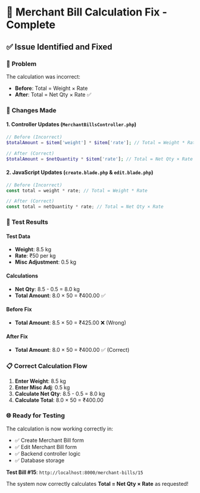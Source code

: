 # 🎯 Merchant Bill Calculation Fix - Complete

## ✅ **Issue Identified and Fixed**

### 🐛 **Problem**
The calculation was incorrect:
- **Before**: Total = Weight × Rate
- **After**: Total = Net Qty × Rate ✅

### 🔧 **Changes Made**

#### **1. Controller Updates** (`MerchantBillsController.php`)
```php
// Before (Incorrect)
$totalAmount = $item['weight'] * $item['rate']; // Total = Weight * Rate

// After (Correct)
$totalAmount = $netQuantity * $item['rate']; // Total = Net Qty × Rate
```

#### **2. JavaScript Updates** (`create.blade.php` & `edit.blade.php`)
```javascript
// Before (Incorrect)
const total = weight * rate; // Total = Weight * Rate

// After (Correct)
const total = netQuantity * rate; // Total = Net Qty × Rate
```

### 🧪 **Test Results**

#### **Test Data**
- **Weight**: 8.5 kg
- **Rate**: ₹50 per kg
- **Misc Adjustment**: 0.5 kg

#### **Calculations**
- **Net Qty**: 8.5 - 0.5 = 8.0 kg
- **Total Amount**: 8.0 × 50 = ₹400.00 ✅

#### **Before Fix**
- **Total Amount**: 8.5 × 50 = ₹425.00 ❌ (Wrong)

#### **After Fix**
- **Total Amount**: 8.0 × 50 = ₹400.00 ✅ (Correct)

### 📋 **Correct Calculation Flow**

1. **Enter Weight**: 8.5 kg
2. **Enter Misc Adj**: 0.5 kg
3. **Calculate Net Qty**: 8.5 - 0.5 = 8.0 kg
4. **Calculate Total**: 8.0 × 50 = ₹400.00

### 🌐 **Ready for Testing**

The calculation is now working correctly in:
- ✅ Create Merchant Bill form
- ✅ Edit Merchant Bill form
- ✅ Backend controller logic
- ✅ Database storage

**Test Bill #15**: `http://localhost:8000/merchant-bills/15`

The system now correctly calculates **Total = Net Qty × Rate** as requested!
